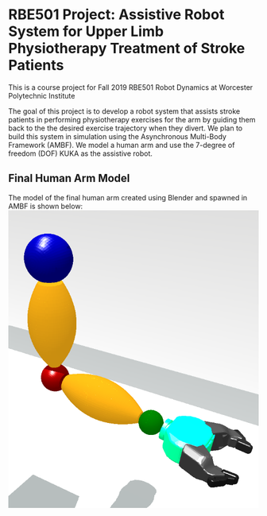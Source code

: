 # RBE501 Project: Assistive Robot System for Upper Limb Physiotherapy Treatment of Stroke Patients
This is a course project for Fall 2019 RBE501 Robot Dynamics at Worcester Polytechnic Institute

The goal of this project is to develop a robot system that assists stroke patients in performing physiotherapy exercises for the arm by guiding them back to the the desired exercise trajectory when they divert. We plan to build this system in simulation using the Asynchronous Multi-Body Framework (AMBF). We model a human arm and use the 7-degree of freedom (DOF) KUKA as the assistive robot.

## Final Human Arm Model
The model of the final human arm created using Blender and spawned in AMBF is shown below:
![alt text](https://github.com/ajaydxb97/RBE501-Project-Assistive-Robot-for-Physiotherapy-Treatment/blob/master/Images/Human_arm_final.png)
